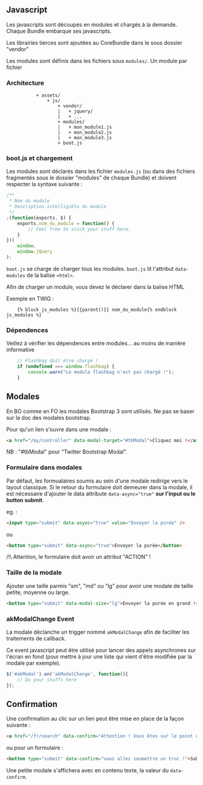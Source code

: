 ## Javascript

Les javascripts sont découpés en modules et chargés à la demande. Chaque Bundle embarque ses javascripts.

Les librairies tierces sont ajoutées au CoreBundle dans le sous dossier "vendor"

Les modules sont définis dans les fichiers sous `modules/`. Un module par fichier

### Architecture

```
           + assets/
               + js/
                   + vendor/
                   |   + jquery/
                   |   + ...
                   + modules/
                   |   + mon_module1.js
                   |   + mon_module2.js
                   |   + mon_module3.js
                   + boot.js
```

### boot.js et chargement

Les modules sont déclarés dans les fichier `modules.js` (ou dans des fichiers fragmentés sous le dossier "modules" de chaque Bundle) et doivent respecter la syntaxe suivante :

```Javascript
/**
 * Nom du module
 * Description intelligible du module
 */
;(function(exports, $) {
    exports.nom_du_module = function() {
        // Feel free to stick your stuff here.
    }
})(
    window,
    window.jQuery
);

```

`boot.js` se charge de charger tous les modules. `boot.js` lit l'attribut `data-modules` de la balise `<html>`.

Afin de charger un module, vous devez le déclarer dans la balise HTML

Exemple en TWIG :

```
    {% block js_modules %}{{parent()}} nom_du_module{% endblock js_modules %}
```

### Dépendences

Veillez à vérifier les dépendences entre modules... au moins de manière informative
```Javascript
    // Flashbag doit être chargé !
    if (undefined === window.flashbag) {
        console.warn("Le module flashbag n'est pas chargé !");
    }
```


## Modales

En BO comme en FO les modales Bootstrap 3 sont utilisés. Ne pas se baser sur la doc des modales bootstrap.

Pour qu'un lien s'ouvre dans une modale :

```HTML
<a href="/my/controller" data-modal-target="#tbModal">Cliquez moi !</a>
```

NB : "#tbModal" pour "Twitter Bootstrap Modal".

### Formulaire dans modales

Par défaut, les formualaires soumis au sein d'une modale redirige vers le layout classique. Si le retour du formulaire doit demeurer dans la modale, il est nécessaire d'ajouter le data attribute `data-async="true"` **sur l'input ou le button submit**.

eg. :

```HTML
<input type="submit" data-async="true" value="Envoyer la purée" />

```
ou

```HTML
<button type="submit" data-async="true">Envoyer la purée</button>

```

/!\ Attention, le formulaire doit avoir un attribut "ACTION" !


### Taille de la modale

Ajouter une taille parmis "sm", "md" ou "lg" pour avoir une modale de taille petite, moyenne ou large.

```HTML
<button type="submit" data-modal-size="lg">Envoyer la purée en grand !</button>

```

### akModalChange Event

La modale déclanche un trigger nommé `akModalChange` afin de faciliter les traitements de callback.

Ce event javascript peut être utilisé pour lancer des appels asynchrones sur l'écran en fond (pour mettre à jour une liste qui vient d'être modifiée par la modale par exemple).

```Javascript
$('#akModal').on('akModalChange', function(){
    // Do your stuffs here
});
```

## Confirmation

Une confirmation au clic sur un lien peut être mise en place de la façon suivante :

```HTML
<a href="/fr/search" data-confirm="Attention ! Vous êtes sur le point de faire un truc qui nécéssite une confirmation !">Cliquez moi !</a>
```
ou pour un formulaire : 
```HTML
<button type="submit" data-confirm="vous allez soumettre un truc !">Submit</button>
```

Une petite modale s'affichera avec en contenu texte, la valeur du `data-confirm`.
